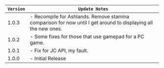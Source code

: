 | `Version` | `Update Notes`                                                                                                 |
|-----------|----------------------------------------------------------------------------------------------------------------|
| 1.0.3     | - Recompile for Ashlands. Remove stamina comparison for now until I get around to displaying all the new ones. |
| 1.0.2     | - Some fixes for those that use gamepad for a PC game.                                                         |
| 1.0.1     | - Fix for JC API, my fault.                                                                                    |
| 1.0.0     | - Initial Release                                                                                              |